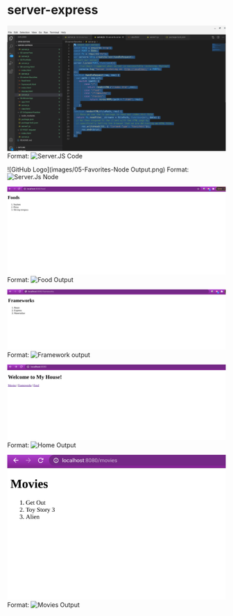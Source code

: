 # server-express

![GitHub Logo](images/05-Favorites-Server.JS.CODE.png)
Format: ![Server.JS Code](url)


![GitHub Logo](images/05-Favorites-Node Output.png)
Format: ![Server.Js Node](url)


![GitHub Logo](images/05-Foods.png)
Format: ![Food Output](url)


![GitHub Logo](images/05-Frameworks.png)
Format: ![Framework output](url)


![GitHub Logo](images/05-Home.png)
Format: ![Home Output](url)


![GitHub Logo](images/05-Movies.png)
Format: ![Movies Output](url)


